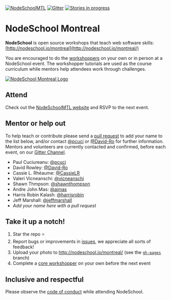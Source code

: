 [![NodeSchoolMTL](https://img.shields.io/badge/NodeSchool-MTL-yellow.svg)](http://nodeschool.io/montreal) [![Gitter](https://img.shields.io/gitter/room/nwjs/nw.js.svg)](https://gitter.im/nodeschool/montreal) [![Stories in progress](https://img.shields.io/waffle/label/nodeschool/montreal/in%20progress.svg)](https://waffle.io/nodeschool/montreal)

# NodeSchool Montreal

**NodeSchool** is open source workshops that teach web software skills: [http://nodeschool.io/montreal](http://nodeschool.io/montreal/)

You are encouraged to do the [workshoppers](http://nodeschool.io/#workshoppers) on your own or in person at a NodeSchool event. The workshopper tutorials are used as the course curriculum while mentors help attendees work through challenges.

[![NodeSchool Montreal Logo](http://nodeschool.io/montreal/i/NodeSchoolMTL.svg)](http://nodeschool.io/montreal)

## Attend

Check out the [NodeSchoolMTL website](http://nodeschool.io/montreal/) and RSVP to the next event.

## Mentor or help out

To help teach or contribute please send a [pull request](https://github.com/nodeschool/montreal/pulls) to add your name to the list below, and/or contact [@pcuci](http://github.com/pcuci) or [@David-Ro](http://github.com/David-Ro) for further information. Mentors and volunteers are currently contacted and confirmed, before each event, on our [Gitter Channel](https://gitter.im/nodeschool/montreal).

- Paul Cuciureanu: [@pcuci](http://github.com/pcuci)
- David Rowley: [@David-Ro](http://github.com/David-Ro)
- Cassie L. Rhéaume: [@CassieLR](https://github.com/CassieLR)
- Valeri Vicneanschi: [@vicneanschi](https://github.com/vicneanschi)
- Shawn Thmpson: [@shawnthompson](https://github.com/shawnthompson)
- Andre John Mas: [@ajmas](https://github.com/ajmas)
- Harris Robin Kalash: [@harrisrobin](https://github.com/harrisrobin)
- Jeff Marshall: [@jeffmarshall](https://github.com/jeffmarshall)
- _Add your name here with a pull request_

## Take it up a notch!

1. Star the repo ⭐
1. Report bugs or improvements in [issues](https://github.com/nodeschool/montreal/issues), we appreciate all sorts of feedback!
1. Upload your photo to http://nodeschool.io/montreal/ (see the [`gh-pages`](https://github.com/nodeschool/montreal/tree/gh-pages) branch)
1. Complete a [core workshopper](http://nodeschool.io/#workshopper-list) on your own before the next event

## Inclusive and respectful

Please observe the [code of conduct](http://confcodeofconduct.com/) while attending NodeSchool.

